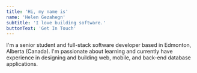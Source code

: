 ```yaml
---
title: 'Hi, my name is'
name: 'Helen Gezahegn'
subtitle: 'I love building software.'
buttonText: 'Get In Touch'
---
```


I'm a senior student and full-stack software developer based in Edmonton, Alberta (Canada). I'm passionate about learning and currently have experience in designing and building web, mobile, and back-end database applications.
